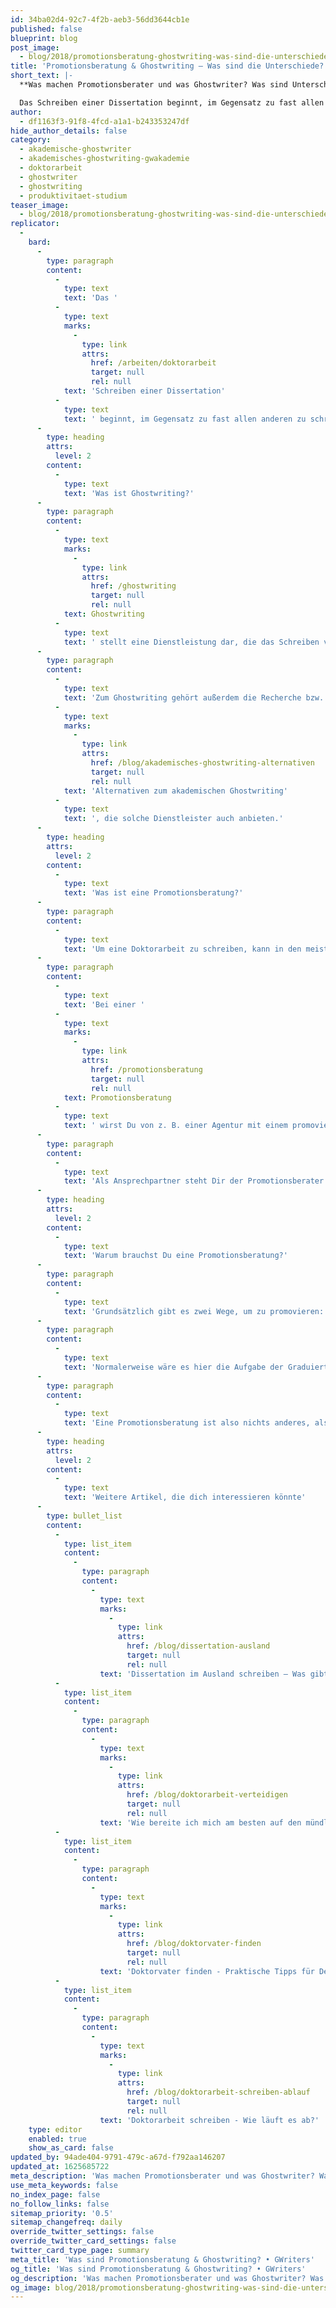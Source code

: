 ```yaml
---
id: 34ba02d4-92c7-4f2b-aeb3-56dd3644cb1e
published: false
blueprint: blog
post_image:
  - blog/2018/promotionsberatung-ghostwriting-was-sind-die-unterschiede/promotionsberatung-ghostwriting.jpg
title: 'Promotionsberatung & Ghostwriting – Was sind die Unterschiede?'
short_text: |-
  **Was machen Promotionsberater und was Ghostwriter? Was sind Unterschiede und Gemeinsamkeiten & was ist legal oder illegal?**

  Das Schreiben einer Dissertation beginnt, im Gegensatz zu fast allen anderen zu schreibenden Haus- und Abschlussarbeiten, nicht mit der Recherche und dem Notieren erster Stichpunkte – eine Dissertation erfordert eine weitaus größere Vorbereitungszeit, da vor allem auch bürokratische Herausforderungen gemeistert werden wollen. Wenn Du Dich also auf eine Promotion vorbereiten willst,...
author:
  - df1163f3-91f8-4fcd-a1a1-b243353247df
hide_author_details: false
category:
  - akademische-ghostwriter
  - akademisches-ghostwriting-gwakademie
  - doktorarbeit
  - ghostwriter
  - ghostwriting
  - produktivitaet-studium
teaser_image:
  - blog/2018/promotionsberatung-ghostwriting-was-sind-die-unterschiede/promotionsberatung-ghostwriting.jpg
replicator:
  -
    bard:
      -
        type: paragraph
        content:
          -
            type: text
            text: 'Das '
          -
            type: text
            marks:
              -
                type: link
                attrs:
                  href: /arbeiten/doktorarbeit
                  target: null
                  rel: null
            text: 'Schreiben einer Dissertation'
          -
            type: text
            text: ' beginnt, im Gegensatz zu fast allen anderen zu schreibenden Haus- und Abschlussarbeiten, nicht mit der Recherche und dem Notieren erster Stichpunkte – eine Dissertation erfordert eine weitaus größere Vorbereitungszeit, da vor allem auch bürokratische Herausforderungen gemeistert werden wollen. Wenn Du Dich also auf eine Promotion vorbereiten willst, bietet sich eine umfassende Promotionsberatung an, die z. B. von einigen Ghostwriting-Agenturen angeboten wird. Hierbei muss jedoch explizit zwischen Ghostwriting und Promotionsberatung unterschieden werden.'
      -
        type: heading
        attrs:
          level: 2
        content:
          -
            type: text
            text: 'Was ist Ghostwriting?'
      -
        type: paragraph
        content:
          -
            type: text
            marks:
              -
                type: link
                attrs:
                  href: /ghostwriting
                  target: null
                  rel: null
            text: Ghostwriting
          -
            type: text
            text: ' stellt eine Dienstleistung dar, die das Schreiben von Texten umfasst, deren ursprünglicher Verfasser – der Ghostwriter – anonym bleibt, während der Auftraggeber den Text unter eigenem Namen weiterverwendet. Dies ist, entgegen gängiger Meinungen, rechtlich nicht zu beanstanden: Erst wenn die erstellte textliche Vorlage zur Vortäuschung einer Prüfungsleistung verwendet wird, verstößt der Einreichende gegen die Hochschulordnung. Es spricht jedoch nichts dagegen die Doktorarbeit eines Ghostwriters als eine Mustervorlage und Denkanstoss zu verwenden'
      -
        type: paragraph
        content:
          -
            type: text
            text: 'Zum Ghostwriting gehört außerdem die Recherche bzw. das Zusammentragen von Informationen für den Kunden, sodass dieser nicht nur den gelieferten Text, sondern auch ein umfassendes Kontextwissen geliefert bekommt – hier aber bezogen auf das jeweilige Thema, zu dem er beauftragt hat. Außerdem gibt es weitere '
          -
            type: text
            marks:
              -
                type: link
                attrs:
                  href: /blog/akademisches-ghostwriting-alternativen
                  target: null
                  rel: null
            text: 'Alternativen zum akademischen Ghostwriting'
          -
            type: text
            text: ', die solche Dienstleister auch anbieten.'
      -
        type: heading
        attrs:
          level: 2
        content:
          -
            type: text
            text: 'Was ist eine Promotionsberatung?'
      -
        type: paragraph
        content:
          -
            type: text
            text: 'Um eine Doktorarbeit zu schreiben, kann in den meisten Fällen nicht einfach ein Auftrag an einen Ghostwriter erteilt werden. Eine Doktorarbeit erfordert, dass Du zunächst einige bürokratische Hürden meisterst: Du musst z. B. einen betreuenden Professor finden. Das ist nicht so einfach wie bei einer Haus- oder Abschlussarbeit, weil die Doktorarbeit im Schnitt über mehrere Jahre betreut wird, viel Zeit erfordert und eine längerfristige Bindung darstellt – davor scheuen viele zurück. Du musst außerdem die formalen Voraussetzungen klären, um vom Promotionsausschuss angenommen zu werden – hierfür wird in Zusammenarbeit mit dem Betreuer ein Antrag gestellt. Natürlich kannst Du das meiste davon googlen und Dir Deine Informationen selbst zusammensuchen, die Promotionsberatung bietet allerdings mehr Komfort.'
      -
        type: paragraph
        content:
          -
            type: text
            text: 'Bei einer '
          -
            type: text
            marks:
              -
                type: link
                attrs:
                  href: /promotionsberatung
                  target: null
                  rel: null
            text: Promotionsberatung
          -
            type: text
            text: ' wirst Du von z. B. einer Agentur mit einem promovierten Wissenschaftler zusammengebracht, der eventuell selbst als Dozent und/oder Doktorvater tätig ist und um die Hürden weiß, die Du überwinden musst. Der Promotionsberater hilft Dir dabei, dein Vorhaben strukturiert anzugehen. Er begleitet dich bei den verschiedenen Schritten, d. h., er hilft Dir bei der Auswahl des Studienstandortes, sucht mit Dir einen Fachbereich aus und ersetzt Dir mit seinem Know-how den Umstand, in mühsamer Kleinarbeit alles über Google zu suchen.'
      -
        type: paragraph
        content:
          -
            type: text
            text: 'Als Ansprechpartner steht Dir der Promotionsberater auch dann zur Seite, wenn es darum geht, dass Du Dich auf das Bewerbungsgespräch vorbereitest. Er erklärt Dir, wie Du nicht nur Dich gut verkaufst, sondern vor allem dein Forschungsvorhaben. Und natürlich ist es so, dass der Promotionsberater aus Deinem Fachbereich kommt: Er kennt und versteht Dein Thema, sodass er dich zum einen auf wichtige Studien aus diesem Bereich hinweisen kann, zum anderen kann er Dir aber auch sehr schnell sagen, ob Dein Vorhaben so überhaupt umsetzbar ist – oder eben nicht. Wenn dies nicht der Fall sein sollte, hilft er Dir dabei, den Schwerpunkt zu verlagern, einen anderen Fokus zu finden oder entwirft einen Plan, der in Deine Richtung geht und wissenschaftlich einen Mehrwert bietet.'
      -
        type: heading
        attrs:
          level: 2
        content:
          -
            type: text
            text: 'Warum brauchst Du eine Promotionsberatung?'
      -
        type: paragraph
        content:
          -
            type: text
            text: 'Grundsätzlich gibt es zwei Wege, um zu promovieren: Du kannst Deine Doktorarbeit im Alleingang bzw. unter der Betreuung eines Doktorvaters schreiben oder du entscheidest dich für ein strukturiertes Promotionsprogramm. Hier gibt es verschiedene Graduiertenkollegs u. Ä., welche Dir die Möglichkeit bieten, innerhalb eines Studienprogramms zu promovieren: Du hast Kolloquiums, bei denen Du anderen Promovierenden Dein Forschungsvorhaben vorstellen kannst, Du hast Seminare zu qualitativen und quantitativen Methoden und du hast Ansprechpartner, die dasselbe durchlaufen und zumindest in Teilen wissen, worum Du dich kümmern musst.'
      -
        type: paragraph
        content:
          -
            type: text
            text: 'Normalerweise wäre es hier die Aufgabe der Graduiertenkollegs – bzw. im Alleingang die Aufgabe Deines Dozenten – helfend einzugreifen und Dich in Deinem Vorhaben zu unterstützen, genauso wie es bei Hausarbeiten die Aufgabe Deiner Dozenten wäre, Dir das richtige Zitieren etc. beizubringen. Wenn es dann aber darauf ankommt, fühlt sich kaum ein Dozent zuständig, denn gerade jüngere Dozenten, die angehalten sind, ihr Wissen weiterzugeben, beschäftigen sich eher damit, eine Publikation um die andere zu schreiben, sodass sie für Dich wenig Zeit haben. Hier greift die Promotionsberatung der Agenturen: Sie setzt dort an, wo Deine Dozenten aufhören und füllen die Lücke, die dadurch entsteht. Wenn Du einen externen Promotionsberater beauftragst, ist es seine Aufgabe, Dich zu unterstützen und da Du ihn dafür bezahlst, hast Du die Sicherheit, dass er sich tatsächlich nur auf Dich konzentriert und Dich zum Ziel führt.'
      -
        type: paragraph
        content:
          -
            type: text
            text: 'Eine Promotionsberatung ist also nichts anderes, als ein Taxi zu bestellen, wenn sonst keiner Zeit oder Lust hat, Dich von A nach B zu fahren.'
      -
        type: heading
        attrs:
          level: 2
        content:
          -
            type: text
            text: 'Weitere Artikel, die dich interessieren könnte'
      -
        type: bullet_list
        content:
          -
            type: list_item
            content:
              -
                type: paragraph
                content:
                  -
                    type: text
                    marks:
                      -
                        type: link
                        attrs:
                          href: /blog/dissertation-ausland
                          target: null
                          rel: null
                    text: 'Dissertation im Ausland schreiben – Was gibt es zu beachten?'
          -
            type: list_item
            content:
              -
                type: paragraph
                content:
                  -
                    type: text
                    marks:
                      -
                        type: link
                        attrs:
                          href: /blog/doktorarbeit-verteidigen
                          target: null
                          rel: null
                    text: 'Wie bereite ich mich am besten auf den mündlichen Teil meiner Promotion vor?'
          -
            type: list_item
            content:
              -
                type: paragraph
                content:
                  -
                    type: text
                    marks:
                      -
                        type: link
                        attrs:
                          href: /blog/doktorvater-finden
                          target: null
                          rel: null
                    text: 'Doktorvater finden - Praktische Tipps für Deine Suche'
          -
            type: list_item
            content:
              -
                type: paragraph
                content:
                  -
                    type: text
                    marks:
                      -
                        type: link
                        attrs:
                          href: /blog/doktorarbeit-schreiben-ablauf
                          target: null
                          rel: null
                    text: 'Doktorarbeit schreiben - Wie läuft es ab?'
    type: editor
    enabled: true
    show_as_card: false
updated_by: 94ade404-9791-479c-a67d-f792aa146207
updated_at: 1625685722
meta_description: 'Was machen Promotionsberater und was Ghostwriter? Was sind Unterschiede und Gemeinsamkeiten & was ist legal oder illegal?'
use_meta_keywords: false
no_index_page: false
no_follow_links: false
sitemap_priority: '0.5'
sitemap_changefreq: daily
override_twitter_settings: false
override_twitter_card_settings: false
twitter_card_type_page: summary
meta_title: 'Was sind Promotionsberatung & Ghostwriting? • GWriters'
og_title: 'Was sind Promotionsberatung & Ghostwriting? • GWriters'
og_description: 'Was machen Promotionsberater und was Ghostwriter? Was sind Unterschiede und Gemeinsamkeiten & was ist legal oder illegal?'
og_image: blog/2018/promotionsberatung-ghostwriting-was-sind-die-unterschiede/promotionsberatung-ghostwriting.jpg
---
```

